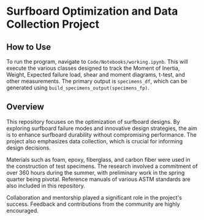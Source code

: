 # Surfboard Optimization and Data Collection Project

## How to Use
To run the program, navigate to `Code/Notebooks/working.ipynb`. This will execute the various classes designed to track the Moment of Inertia, Weight, Expected failure load, shear and moment diagrams, t-test, and other measurements. The primary output is `specimens_df`, which can be generated using `build_specimens_output(specimens_fp)`.

## Overview
This repository focuses on the optimization of surfboard designs. By exploring surfboard failure modes and innovative design strategies, the aim is to enhance surfboard durability without compromising performance. The project also emphasizes data collection, which is crucial for informing design decisions.

Materials such as foam, epoxy, fiberglass, and carbon fiber were used in the construction of test specimens. The research involved a commitment of over 360 hours during the summer, with preliminary work in the spring quarter being pivotal. Reference manuals of various ASTM standards are also included in this repository.

Collaboration and mentorship played a significant role in the project's success. Feedback and contributions from the community are highly encouraged.

